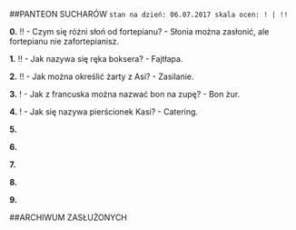 ##PANTEON SUCHARÓW
`` stan na dzień: 06.07.2017
   skala ocen: ! | !! ``

__0.__ !!
    - Czym się różni słoń od fortepianu?
    - Słonia można zasłonić, ale fortepianu nie zafortepianisz.

__1.__ !!
    - Jak nazywa się ręka boksera?
    - Fajtłapa.

__2.__ !!
    - Jak można określić żarty z Asi?
    - Zasilanie.
    
__3.__ !
    - Jak z francuska można nazwać bon na zupę?
    - Bon żur.
    
__4.__ !
    - Jak się nazywa pierścionek Kasi?
    - Catering.

__5.__

__6.__

__7.__

__8.__

__9.__

##ARCHIWUM ZASŁUŻONYCH
